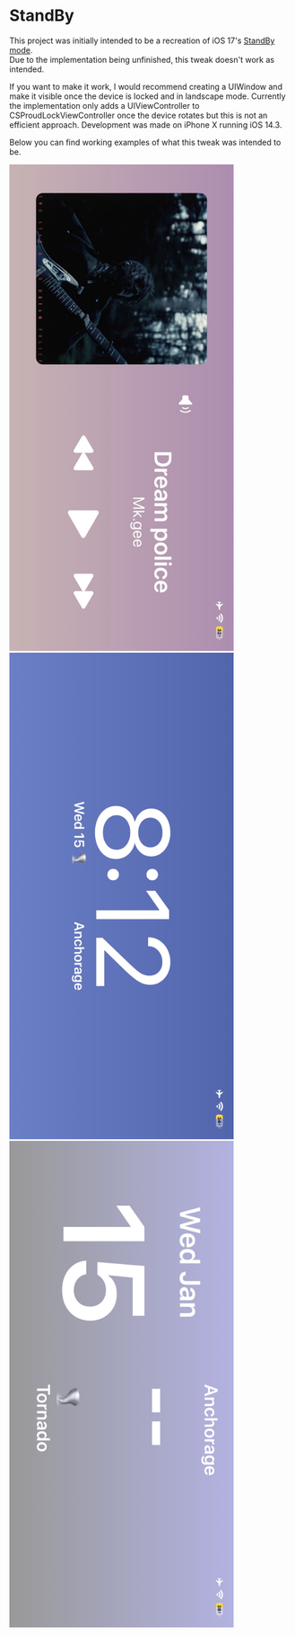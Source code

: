 # StandBy

This project was initially intended to be a recreation of iOS 17's [StandBy mode](https://support.apple.com/en-gb/guide/iphone/iph878d77632/ios).<br>
Due to the implementation being unfinished, this tweak doesn't work as intended.<br>

If you want to make it work, I would recommend creating a UIWindow and make it visible once the device is locked and in landscape mode.
Currently the implementation only adds a UIViewController to CSProudLockViewController once the device rotates but this is not an efficient approach.
Development was made on iPhone X running iOS 14.3.

Below you can find working examples of what this tweak was intended to be.

<img src="./Resources/IMG_9086.jpg" width=400>
<img src="./Resources/IMG_9089.jpg" width=400>
<img src="./Resources/IMG_9090.jpg" width=400>